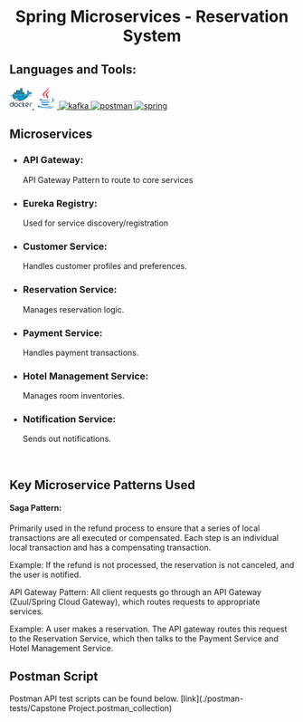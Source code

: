 <h1 align="center"> Spring Microservices - Reservation System </h1>
<h2 align="left">Languages and Tools:</h2>

<p align="left"> <a href="https://www.docker.com/" target="_blank" rel="noreferrer"> <img src="https://raw.githubusercontent.com/devicons/devicon/master/icons/docker/docker-original-wordmark.svg" alt="docker" width="40" height="40"/> </a> <a href="https://www.java.com" target="_blank" rel="noreferrer"> <img src="https://raw.githubusercontent.com/devicons/devicon/master/icons/java/java-original.svg" alt="java" width="40" height="40"/> </a> <a href="https://kafka.apache.org/" target="_blank" rel="noreferrer"> <img src="https://www.vectorlogo.zone/logos/apache_kafka/apache_kafka-icon.svg" alt="kafka" width="40" height="40"/> </a> <a href="https://postman.com" target="_blank" rel="noreferrer"> <img src="https://www.vectorlogo.zone/logos/getpostman/getpostman-icon.svg" alt="postman" width="40" height="40"/> </a> <a href="https://spring.io/" target="_blank" rel="noreferrer"> <img src="https://www.vectorlogo.zone/logos/springio/springio-icon.svg" alt="spring" width="40" height="40"/> </a> </p>
<h2>Microservices</h2>

* <h3>API Gateway:</h3> API Gateway Pattern to route to core services
* <h3>Eureka Registry:</h3>Used for service discovery/registration
* <h3>Customer Service:</h3>Handles customer profiles and preferences.
* <h3>Reservation Service:</h3>Manages reservation logic.
* <h3>Payment Service:</h3>Handles payment transactions.
* <h3>Hotel Management Service: </h3>Manages room inventories.
* <h3>Notification  Service: </h3>Sends out notifications.

<br/>

<h2>Key Microservice Patterns Used</h3>
<h4>Saga Pattern:</h4> Primarily used in the refund process to ensure that a series of local transactions are all executed or compensated. Each step is an individual local transaction and has a compensating transaction.

Example: If the refund is not processed, the reservation is not canceled, and the user is notified.

</h4>API Gateway Pattern:</h4> All client requests go through an API Gateway (Zuul/Spring Cloud Gateway), which routes requests to appropriate services.

Example: A user makes a reservation. The API gateway routes this request to the Reservation Service, which then talks to the Payment Service and Hotel Management Service.



<h2> Postman Script </h2>
Postman API test scripts can be found below.
[link](./postman-tests/Capstone Project.postman_collection)

